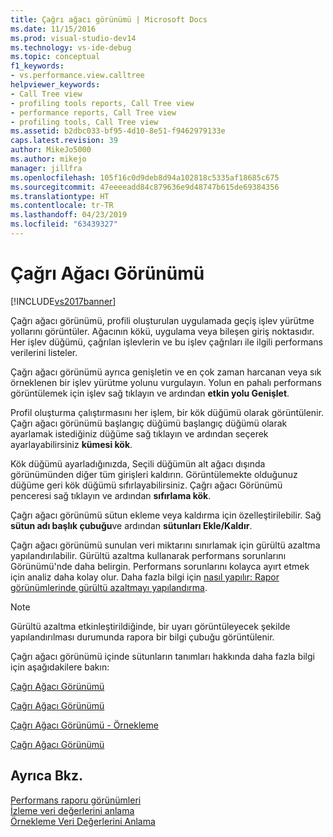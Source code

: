 ```yaml
---
title: Çağrı ağacı görünümü | Microsoft Docs
ms.date: 11/15/2016
ms.prod: visual-studio-dev14
ms.technology: vs-ide-debug
ms.topic: conceptual
f1_keywords:
- vs.performance.view.calltree
helpviewer_keywords:
- Call Tree view
- profiling tools reports, Call Tree view
- performance reports, Call Tree view
- profiling tools, Call Tree view
ms.assetid: b2dbc033-bf95-4d10-8e51-f9462979133e
caps.latest.revision: 39
author: MikeJo5000
ms.author: mikejo
manager: jillfra
ms.openlocfilehash: 105f16c0d9deb8d94a102818c5335af18685c675
ms.sourcegitcommit: 47eeeeadd84c879636e9d48747b615de69384356
ms.translationtype: HT
ms.contentlocale: tr-TR
ms.lasthandoff: 04/23/2019
ms.locfileid: "63439327"
---
```

# <a name="call-tree-view"></a>Çağrı Ağacı Görünümü
[!INCLUDE[vs2017banner](../includes/vs2017banner.md)]

Çağrı ağacı görünümü, profili oluşturulan uygulamada geçiş işlev yürütme yollarını görüntüler. Ağacının kökü, uygulama veya bileşen giriş noktasıdır. Her işlev düğümü, çağrılan işlevlerin ve bu işlev çağrıları ile ilgili performans verilerini listeler.  
  
 Çağrı ağacı görünümü ayrıca genişletin ve en çok zaman harcanan veya sık örneklenen bir işlev yürütme yolunu vurgulayın. Yolun en pahalı performans görüntülemek için işlev sağ tıklayın ve ardından **etkin yolu Genişlet**.  
  
 Profil oluşturma çalıştırmasını her işlem, bir kök düğümü olarak görüntülenir. Çağrı ağacı görünümü başlangıç düğümü başlangıç düğümü olarak ayarlamak istediğiniz düğüme sağ tıklayın ve ardından seçerek ayarlayabilirsiniz **kümesi kök**.  
  
 Kök düğümü ayarladığınızda, Seçili düğümün alt ağacı dışında görünümünden diğer tüm girişleri kaldırın. Görüntülemekte olduğunuz düğüme geri kök düğümü sıfırlayabilirsiniz. Çağrı ağacı Görünümü penceresi sağ tıklayın ve ardından **sıfırlama kök**.  
  
 Çağrı ağacı görünümü sütun ekleme veya kaldırma için özelleştirilebilir. Sağ **sütun adı başlık çubuğu**ve ardından **sütunları Ekle/Kaldır**.  
  
 Çağrı ağacı görünümü sunulan veri miktarını sınırlamak için gürültü azaltma yapılandırılabilir. Gürültü azaltma kullanarak performans sorunlarını Görünümü'nde daha belirgin. Performans sorunlarını kolayca ayırt etmek için analiz daha kolay olur. Daha fazla bilgi için [nasıl yapılır: Rapor görünümlerinde gürültü azaltmayı yapılandırma](../profiling/how-to-configure-noise-reduction-in-report-views.md).  
  
> [!NOTE]
> Gürültü azaltma etkinleştirildiğinde, bir uyarı görüntüleyecek şekilde yapılandırılması durumunda rapora bir bilgi çubuğu görüntülenir.  
  
 Çağrı ağacı görünümü içinde sütunların tanımları hakkında daha fazla bilgi için aşağıdakilere bakın:  
  
 [Çağrı Ağacı Görünümü](../profiling/call-tree-view-sampling-data.md)  
  
 [Çağrı Ağacı Görünümü](../profiling/call-tree-view-instrumentation-data.md)  
  
 [Çağrı Ağacı Görünümü - Örnekleme](../profiling/call-tree-view-dotnet-memory-sampling-data.md)  
  
 [Çağrı Ağacı Görünümü](../profiling/call-tree-view-contention-data.md)  
  
## <a name="see-also"></a>Ayrıca Bkz.  
 [Performans raporu görünümleri](../profiling/performance-report-views.md)   
 [İzleme veri değerlerini anlama](../profiling/understanding-instrumentation-data-values.md)   
 [Örnekleme Veri Değerlerini Anlama](../profiling/understanding-sampling-data-values.md)

